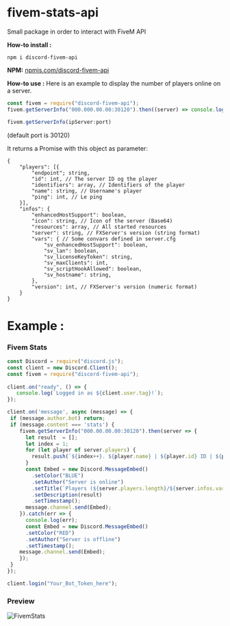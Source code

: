 # fivem-stats-api
Small package in order to interact with FiveM API

**How-to install :**

```
npm i discord-fivem-api
```
**NPM:** [npmjs.com/discord-fivem-api](https://www.npmjs.com/package/discord-fivem-api)

**How-to use :** 
Here is an example to display the number of players online on a server.

```js
const fivem = require("discord-fivem-api");
fivem.getServerInfo("000.000.00.00:30120").then((server) => console.log(server.players.length))
```


```js
fivem.getServerInfo(ipServer:port)
```
(default port is 30120)

It returns a Promise with this object as parameter:
```
{
    "players": [{
        "endpoint"; string,
        "id": int, // The server ID og the player
        "identifiers": array, // Identifiers of the player
        "name": string, // Username's player
        "ping": int, // Le ping
    }],
    "infos": {
        "enhancedHostSupport": boolean,
        "icon": string, // Icon of the server (Base64)
        "resources": array, // All started resources
        "server": string, // FXServer's version (string format)
        "vars": { // Some convars defined in server.cfg
            "sv_enhancedHostSupport": boolean,
            "sv_lan": boolean,
            "sv_licenseKeyToken": string,
            "sv_maxClients": int,
            "sv_scriptHookAllowed": boolean,
            "sv_hostname": string,
        },
        "version": int, // FXServer's version (numeric format)
    }
}
```

# Example :
### Fivem Stats

```js
const Discord = require("discord.js");
const client = new Discord.Client();
const fivem = require("discord-fivem-api");
 
client.on("ready", () => {
   console.log(`Logged in as ${client.user.tag}!`);
});

client.on('message', async (message) => {
 if (message.author.bot) return;
 if (message.content === 'stats') {
    fivem.getServerInfo("000.00.00.00:30120").then(server => {
      let result  = [];
      let index = 1;
      for (let player of server.players) {
        result.push(`${index++}. ${player.name} | ${player.id} ID | ${player.ping} ping\n`);
      }
      const Embed = new Discord.MessageEmbed()
        .setColor("BLUE")
        .setAuthor("Server is online")
        .setTitle(`Players (${server.players.length}/${server.infos.vars.sv_maxClients})`)
        .setDescription(result)
        .setTimestamp();
      message.channel.send(Embed);
    }).catch(err => {
      console.log(err);
      const Embed = new Discord.MessageEmbed()
      .setColor("RED")
      .setAuthor("Server is offline")
      .setTimestamp();
    message.channel.send(Embed);
    });
 }
});

client.login("Your_Bot_Token_here");
```

### Preview
![FivemStats](https://cdn.discordapp.com/attachments/621111828025573396/771737140227866635/unknown.png)
